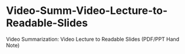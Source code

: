 # Video-Summ-Video-Lecture-to-Readable-Slides
Video Summarization: Video Lecture to  Readable Slides (PDF/PPT Hand Note)
